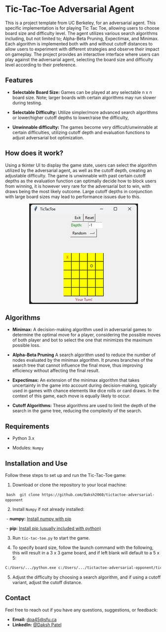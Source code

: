 # Tic-Tac-Toe Adversarial Agent

This is a project template from UC Berkeley, for an adversarial agent. This specific implementation is for playing Tic Tac Toe, allowing users to choose board size and difficulty level. The agent utilizes various search algorithms including, but not limited to; Alpha-Beta Pruning, Expectimax, and Minimax. Each algorithm is implemented both with and without cutoff distances to allow users to experiment with different strategies and observe their impact on gameplay. The project provides an interactive interface where users can play against the adversarial agent, selecting the board size and difficulty level according to their preference. 

## Features

- **Selectable Board Size:** Games can be played at any selectable n x n board size. Note; larger boards with certain algorithms may run slower during testing.

- **Selectable Difficulty:** Utilize simpler/more advanced search algorithms or lower/higher cutoff depths to lower/raise the difficulty,

- **Unwinnable difficulty:** The games become very difficult/unwinnable at certain difficulties, utilizing cutoff depth and evaluation functions to adjust adversarial bot optimization.

## How does it work?

Using a tkinter UI to display the game state, users can select the algorithm utilized by the adversarial agent, as well as the cutoff depth, creating an adjustable difficulty. The game is unwinnable with past certain cutoff depths as the evaluation function can optimally decide how to block users from winning, it is however very rare for the adversarial bot to win, with draws being the most likely outcome. Large cutoff depths in conjunction with large board sizes may lead to performance issues due to this.

<p align="center">
 <img src="images/image.png" />
</p>

## Algorithms

- **Minimax:** A decision-making algorithm used in adversarial games to determine the optimal move for a player, considering the possible moves of both player and bot to select the one that minimizes the maximum possible loss.

- **Alpha-Beta Pruning** A search algorithm used to reduce the number of nodes evaluated by the minimax algorithm. It prunes branches of the search tree that cannot influence the final move, thus improving efficiency without affecting the final result.

- **Expectimax:** An extension of the minimax algorithm that takes uncertainty in the game into account during decision-making, typically used in games with chance elements like dice rolls or card draws. In the context of this game, each move is equally likely to occur.

- **Cutoff Algorithms:** These algorithms are used to limit the depth of the search in the game tree, reducing the complexity of the search.

## Requirements

- Python 3.x

- Modules: `Numpy`

## Installation and Use

Follow these steps to set up and run the Tic-Tac-Toe game:

1. Download or clone the repository to your local machine:

   ```bash
   git clone https://github.com/Daksh2060/tictactoe-adversarial-opponent
   ```

2. Install `Numpy` if not already installed:

 - **numpy:** [Install numpy with pip](https://numpy.org/install/)

 - **pip:** [Install pip (usually included with python)](https://pip.pypa.io/en/stable/installation/)

3. Run `tic-tac-toe.py` to start the game.

4. To specify board size, follow the launch command with the following, this will result in a 3 x 3 game board, and if left blank will default to a 5 x 5:

  ```bash
  C:/Users/.../python.exe c:/Users/.../tictactoe-adversarial-opponent/tic-tac-toe.py 3 3 3
  ```

5. Adjust the difficulty by choosing a search algorithm, and if using a cutoff variant, adjust the cutoff distance.
  
## Contact

Feel free to reach out if you have any questions, suggestions, or feedback:

- **Email:** dpa45@sfu.ca
- **LinkedIn:** [@Daksh Patel](https://www.linkedin.com/in/daksh-patel-956622290/)

